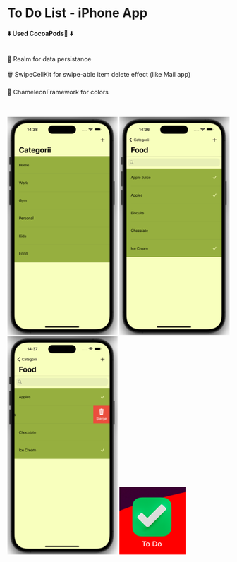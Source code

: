 # To Do List - iPhone App

<h4>⬇️ Used CocoaPods🥥 ⬇️ </h4>
<br> 📙 Realm for data persistance </br>
<br> 🗑️ SwipeCellKit for swipe-able item delete effect (like Mail app) </br>
<br> 🎨 ChameleonFramework for colors </br>
<br> </br>

<img src = "SCREENSHOTS/categories.png" width = 250> <img src = "SCREENSHOTS/list.png" width = 250> 
<img src = "SCREENSHOTS/delete.png" width = 250> <img src = "SCREENSHOTS/logo.png" width = 150>


